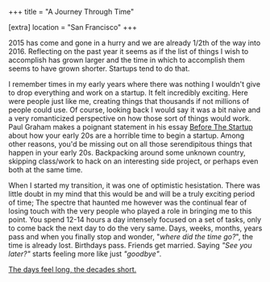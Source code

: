 +++
title = "A Journey Through Time"

[extra]
location = "San Francisco"
+++

2015 has come and gone in a hurry and we are already 1/2th of the
way into 2016. Reflecting on the past year it seems as if the list of things I
wish to accomplish has grown larger and the time in which to accomplish them
seems to have grown shorter. Startups tend to do that.

<!-- more -->

I remember times in my early years where there was nothing I wouldn't give to
drop everything and work on a startup. It felt incredibly exciting. Here were
people just like me, creating things that thousands if not millions of people
could use. Of course, looking back I would say it was a bit naive and a very
romanticized perspective on how those sort of things would work. Paul Graham
makes a poignant statement in his essay [Before The Startup][before_startups]
about how your early 20s are a horrible time to begin a startup. Among other
reasons, you'd be missing out on all those serendipitous things that happen in
your early 20s. Backpacking around some unknown country, skipping class/work to
hack on an interesting side project, or perhaps even both at the same time.

When I started my transition, it was one of optimistic hesistation. There was
little doubt in my mind that this would be and will be a truly exciting period
of time; The spectre that haunted me however was the continual fear of losing
touch with the very people who played a role in bringing me to this point. You
spend 12-14 hours a day intensely focused on a set of tasks, only to come back
the next day to do the very same. Days, weeks, months, years pass and when you
finally stop and wonder, "*where did the time go?*", the time is already lost.
Birthdays pass. Friends get married. Saying _"See you later?"_ starts feeling
more like just _"goodbye"_.

[The days feel long, the decades short.][long_days]

[before_startups]: http://paulgraham.com/before.html
[long_days]: http://blog.samaltman.com/the-days-are-long-but-the-decades-are-short